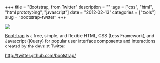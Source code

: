 +++
title = "Bootstrap, from Twitter"
description = ""
tags = ["css", "html", "html prototyping", "javascript"]
date = "2012-02-13"
categories = ["tools"]
slug = "bootstrap-twitter"
+++


<div class="tool-screenshot mb1"><a href="http://twitter.github.com/bootstrap/"><img id='bluga-thumbnail-2722' class='bluga-thumbnail custom' src='http://media.konigi.com/bluga/
wt522fee73e56fb_custom.jpg'/></a></div><p><a href="http://twitter.github.com/bootstrap/">Bootstrap</a> is a free, simple, and flexible HTML, CSS (Less Framework), and Javascript (jQuery) for popular user interface components and interactions created by the devs at Twitter.</p>

  
<p><a href="http://twitter.github.com/bootstrap/">http://twitter.github.com/bootstrap/</a></p>
      
